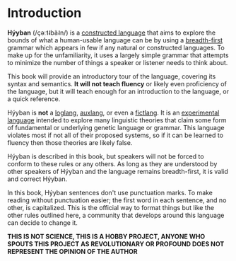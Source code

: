# Introduction

**Hýyban** \(\/çəː˦˨bä˨n\/\) is a [constructed language](https://en.wikipedia.org/wiki/Constructed_language) that aims to explore the bounds of what a
 human-usable language can be by using a [breadth-first](https://en.wikipedia.org/wiki/Breadth-first_search) grammar which appears in few if any
 natural or constructed languages. To make up for the unfamiliarity, it uses a largely simple grammar that attempts to minimize the number of things a
 speaker or listener needs to think about.
 
 This book will provide an introductory tour of the language, covering its syntax and semantics. **It will not teach fluency** or likely even
 proficiency of the language, but it will teach enough for an introduction to the language, or a quick reference.

Hýyban is **not** a [loglang](https://en.wikipedia.org/wiki/Logical_language), 
[auxlang](https://en.wikipedia.org/wiki/International_auxiliary_language), or even a [fictlang](https://en.wikipedia.org/wiki/Fictional_language).
 It is an [experimental language](https://en.wikipedia.org/wiki/Experimental_language) intended to explore many linguistic theories that claim some
 form of fundamental or underlying genetic language or grammar. This language violates most if not all of their proposed systems, so if it can be
 learned to fluency then those theories are likely false.
 
Hýyban is described in this book, but speakers will not be forced to conform to these rules or any others. As long as they are understood by other speakers
 of Hýyban and the language remains breadth-first, it is valid and correct Hýyban.
 
In this book, Hýyban sentences don't use punctuation marks. To make reading without punctuation easier; the first word in each sentence, and no other, is
 capitalized. This is the official way to format things but like the other rules outlined here, a community that develops around this language can decide
 to change it.
 
 **THIS IS NOT SCIENCE, THIS IS A HOBBY PROJECT, ANYONE WHO SPOUTS THIS PROJECT AS REVOLUTIONARY OR PROFOUND DOES NOT REPRESENT THE OPINION OF THE AUTHOR**